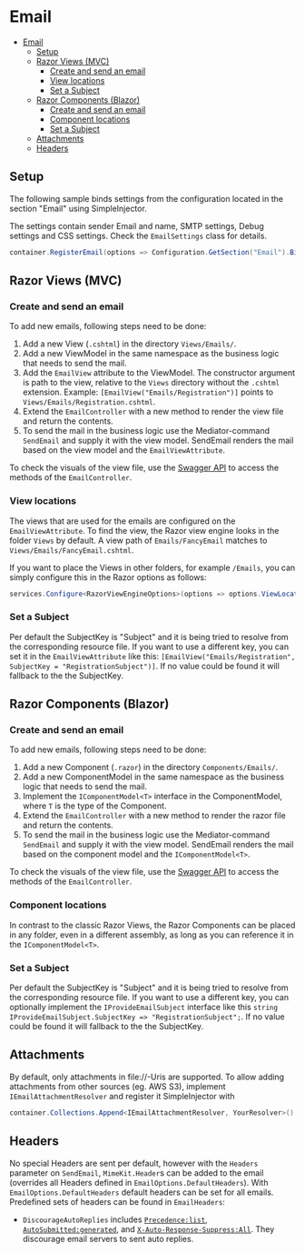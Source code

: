 # Email

- [Email](#email)
  - [Setup](#setup)
  - [Razor Views (MVC)](#razor-views-mvc) 
    - [Create and send an email](#create-and-send-an-email)
    - [View locations](#view-locations)
    - [Set a Subject](#set-a-subject)
  - [Razor Components (Blazor)](#razor-components-blazor) 
    - [Create and send an email](#create-and-send-an-email-1)
    - [Component locations](#component-locations)
    - [Set a Subject](#set-a-subject-1)
  - [Attachments](#attachments)
  - [Headers](#headers)

## Setup

The following sample binds settings from the configuration located in the section "Email" using SimpleInjector.

The settings contain sender Email and name, SMTP settings, Debug settings and CSS settings. Check the `EmailSettings` class for details.
```cs
container.RegisterEmail(options => Configuration.GetSection("Email").Bind(options));
```

## Razor Views (MVC)

### Create and send an email

To add new emails, following steps need to be done:

1) Add a new View (`.cshtml`) in the directory `Views/Emails/`.
2) Add a new ViewModel in the same namespace as the business logic that needs to send the mail.
3) Add the `EmailView` attribute to the ViewModel. The constructor argument is path to the view, relative to the `Views` directory without the `.cshtml` extension. Example: `[EmailView("Emails/Registration")]` points to `Views/Emails/Registration.cshtml`.
4) Extend the `EmailController` with a new method to render the view file and return the contents.
5) To send the mail in the business logic use the Mediator-command `SendEmail` and supply it with the view model. SendEmail renders the mail based on the view model and the `EmailViewAttribute`.

To check the visuals of the view file, use the [Swagger API](./api.md) to access the methods of the `EmailController`.

### View locations

The views that are used for the emails are configured on the `EmailViewAttribute`. To find the view, the Razor view engine looks in the folder `Views` by default. A view path of `Emails/FancyEmail` matches to `Views/Emails/FancyEmail.cshtml`.

If you want to place the Views in other folders, for example `/Emails`, you can simply configure this in the Razor options as follows:

```cs
services.Configure<RazorViewEngineOptions>(options => options.ViewLocationFormats.Add("/Emails/{0}" + RazorViewEngine.ViewExtension));
```

### Set a Subject
Per default the SubjectKey is "Subject" and it is being tried to resolve from the corresponding resource file. If you want to use a different key, you can set it in the `EmailViewAttribute` like this: `[EmailView("Emails/Registration", SubjectKey = "RegistrationSubject")]`. If no value could be found it will fallback to the the SubjectKey.

## Razor Components (Blazor)

### Create and send an email

To add new emails, following steps need to be done:

1) Add a new Component (`.razor`) in the directory `Components/Emails/`.
2) Add a new ComponentModel in the same namespace as the business logic that needs to send the mail.
3) Implement the `IComponentModel<T>` interface in the ComponentModel, where `T` is the type of the Component.
4) Extend the `EmailController` with a new method to render the razor file and return the contents.
5) To send the mail in the business logic use the Mediator-command `SendEmail` and supply it with the view model. SendEmail renders the mail based on the component model and the `IComponentModel<T>`.

To check the visuals of the view file, use the [Swagger API](./api.md) to access the methods of the `EmailController`.

### Component locations

In contrast to the classic Razor Views, the Razor Components can be placed in any folder, even in a different assembly, as long as you can reference it in the `IComponentModel<T>`.

### Set a Subject
Per default the SubjectKey is "Subject" and it is being tried to resolve from the corresponding resource file. If you want to use a different key, you can optionally implement the `IProvideEmailSubject` interface like this `string IProvideEmailSubject.SubjectKey => "RegistrationSubject";`. If no value could be found it will fallback to the the SubjectKey.

## Attachments

By default, only attachments in file://-Uris are supported. To allow adding attachments from other sources (eg. AWS S3), implement `IEmailAttachmentResolver` and register it SimpleInjector with
```cs
container.Collections.Append<IEmailAttachmentResolver, YourResolver>()
```

## Headers

No special Headers are sent per default, however with the `Headers` parameter on `SendEmail`, `MimeKit.Header`s can be added to the email (overrides all Headers defined in `EmailOptions.DefaultHeaders`). With `EmailOptions.DefaultHeaders` default headers can be set for all emails. Predefined sets of headers can be found in `EmailHeaders`:
- `DiscourageAutoReplies` includes [`Precedence:list`](https://www.rfc-editor.org/rfc/rfc3834#section-3.1.8), [`AutoSubmitted:generated`](https://www.rfc-editor.org/rfc/rfc3834#section-3.1.7), and [`X-Auto-Response-Suppress:All`](https://learn.microsoft.com/en-us/openspecs/exchange_server_protocols/ms-oxcmail/e489ffaf-19ed-4285-96d9-c31c42cab17f). They discourage email servers to sent auto replies.
